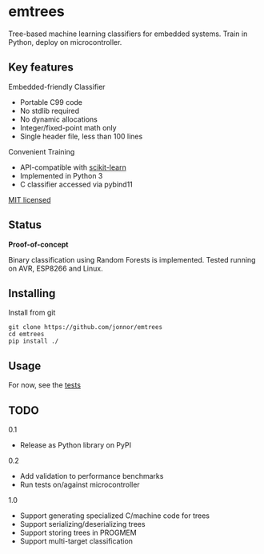 
# emtrees
Tree-based machine learning classifiers for embedded systems.
Train in Python, deploy on microcontroller.

## Key features

Embedded-friendly Classifier

* Portable C99 code
* No stdlib required
* No dynamic allocations
* Integer/fixed-point math only
* Single header file, less than 100 lines

Convenient Training

* API-compatible with [scikit-learn](http://scikit-learn.org)
* Implemented in Python 3
* C classifier accessed via pybind11

[MIT licensed](./LICENSE.md)

## Status
**Proof-of-concept**

Binary classification using Random Forests is implemented.
Tested running on AVR, ESP8266 and Linux.

## Installing

Install from git

    git clone https://github.com/jonnor/emtrees
    cd emtrees
    pip install ./


## Usage
For now, see the [tests](./tests)


## TODO

0.1

* Release as Python library on PyPI

0.2

* Add validation to performance benchmarks
* Run tests on/against microcontroller

1.0

* Support generating specialized C/machine code for trees
* Support serializing/deserializing trees
* Support storing trees in PROGMEM
* Support multi-target classification
